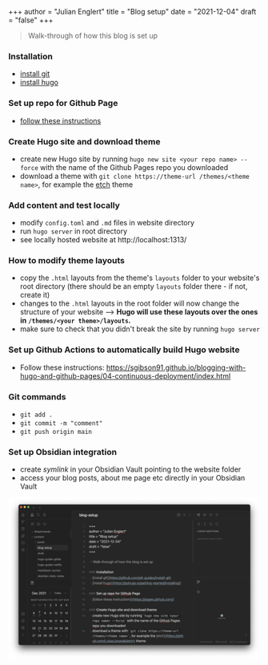 +++
author = "Julian Englert"
title = "Blog setup"
date = "2021-12-04"
draft = "false"
+++

> Walk-through of how this blog is set up

### Installation
- [install git](https://github.com/git-guides/install-git)
- [install hugo](https://gohugo.io/getting-started/installing/)

### Set up repo for Github Page
- [follow these instructions](https://pages.github.com/)

### Create Hugo site and download theme
- create new Hugo site by running `hugo new site <your repo name> --force` with the name of the Github Pages repo you downloaded 
- download a theme with `git clone https://theme-url /themes/<theme name>`, for example the [etch](https://github.com/LukasJoswiak/etch) theme

### Add content and test locally
- modify `config.toml` and `.md`  files in website directory
- run `hugo server` in root directory
- see locally hosted website at http://localhost:1313/

### How to modify theme layouts
- copy the `.html` layouts from the theme's `layouts` folder to your website's root directory (there should be an empty `layouts` folder there - if not, create it)
- changes to the `.html` layouts in the root folder will now change the structure of your website --> **Hugo will use these layouts over the ones in `/themes/<your theme>/layouts`.** 
- make sure to check that you didn't break the site by running `hugo server` 

### Set up Github Actions to automatically build Hugo website
- Follow these instructions: https://sgibson91.github.io/blogging-with-hugo-and-github-pages/04-continuous-deployment/index.html

### Git commands
- `git add .`
- `git commit -m "comment"`
- `git push origin main`

### Set up Obsidian integration
- create *symlink* in your Obsidian Vault pointing to the website folder
- access your blog posts, about me page etc directly in your Obsidian Vault 


![integration](/githubpages-obsidian.png)
